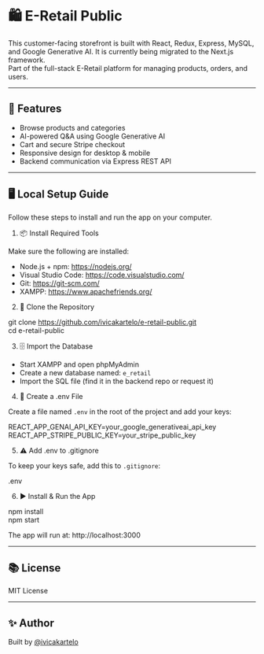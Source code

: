 # 🛍️ E-Retail Public

This customer-facing storefront is built with React, Redux, Express, MySQL, and Google Generative AI.
It is currently being migrated to the Next.js framework.  
Part of the full-stack E-Retail platform for managing products, orders, and users.

---

## 🚀 Features

- Browse products and categories  
- AI-powered Q&A using Google Generative AI  
- Cart and secure Stripe checkout  
- Responsive design for desktop & mobile  
- Backend communication via Express REST API

---

## 🖥️ Local Setup Guide

Follow these steps to install and run the app on your computer.

1. 📦 Install Required Tools

Make sure the following are installed:
- Node.js + npm: https://nodejs.org/
- Visual Studio Code: https://code.visualstudio.com/
- Git: https://git-scm.com/
- XAMPP: https://www.apachefriends.org/

2. 🔁 Clone the Repository

git clone https://github.com/ivicakartelo/e-retail-public.git  
cd e-retail-public

3. 🗄️ Import the Database

- Start XAMPP and open phpMyAdmin  
- Create a new database named: `e_retail`  
- Import the SQL file (find it in the backend repo or request it)

4. 🔐 Create a .env File

Create a file named `.env` in the root of the project and add your keys:

REACT_APP_GENAI_API_KEY=your_google_generativeai_api_key  
REACT_APP_STRIPE_PUBLIC_KEY=your_stripe_public_key

5. ⚠️ Add .env to .gitignore

To keep your keys safe, add this to `.gitignore`:

.env

6. ▶️ Install & Run the App

npm install  
npm start

The app will run at: http://localhost:3000

---

## 📚 License

MIT License

---

## ✨ Author

Built by [@ivicakartelo](https://github.com/ivicakartelo)
